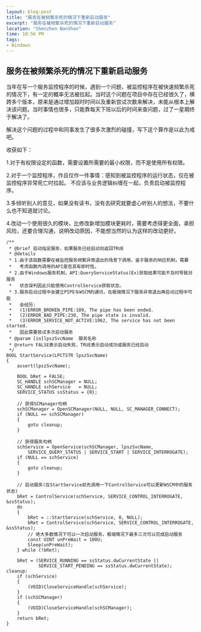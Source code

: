 ```yaml
---
layout: blog-post
title: "服务在被频繁杀死的情况下重新启动服务"
excerpt: "服务在被频繁杀死的情况下重新启动服务"
location: "Shenzhen NanShan"
time: 10:56 PM
tags:
- Windows
---
```


## 服务在被频繁杀死的情况下重新启动服务 ##

当年在写一个服务监控程序的时候，遇到一个问题，被监控程序在被快速频繁杀死的情况下，有一定的概率无法被拉起。当时这个问题在项目中存在已经很久了，横跨多个版本，原来是通过增加超时时间以及重新尝试次数来解决，未能从根本上解决该问题。当时事情也很多，只能靠每天下班以后的时间来查问题，过了一星期终于解决了。

解决这个问题的过程中和同事发生了很多次激烈的碰撞，写下这个算作是以此为戒吧。

收获如下：

1.对于有权限设定的函数，需要设置所需要的最小权限，而不是使用所有权限。

2.对于一个监控程序，作且仅作一件事情：感知到被监控程序的运行状态，仅在被监控程序异常死亡时拉起。
不应该与业务逻辑纠缠在一起，负责启动被监控程序。

3.多倾听别人的意见，如果没有读书，没有去研究就要虚心听别人的想法，不要什么也不知道就讨论。

4.改动一个使用很久的模块，比修改新增加模块更耗时，需要考虑得更全面，承担风险，还要合理沟通，说明改动原因，不能想当然的认为这样的改动更好。

	/**
	 * @brief 启动指定服务，如果服务已经启动则返回TRUE
	 * @details
	 * 1.由于该函数需要在被监控服务频繁异常退出的场景下调用，鉴于服务的响应机制，需要
	 *   考虑函数内调用的API是否具有即时性。
	 * 2.由于Windows服务机制，API:QueryServiceStatus(Ex)获取结果可能不及时导致对服务
	 *   状态误判因此只能使用ControlService获取状态。
	 * 3.服务启动过程中会建立PIPE与WSCM的通讯，在极端情况下服务异常退出再启动过程中可能
	 *   会经历:
	 *   (1)ERROR_BROKEN_PIPE:109, The pipe has been ended.
	 *   (2)ERROR_BAD_PIPE:230, The pipe state is invalid.
	 *   (3)ERROR_SERVICE_NOT_ACTIVE:1062, The service has not been started.
	 *   因此需要尝试多次启动服务
	 * @param [in]lpszSvcName  服务名称
	 * @return FALSE表示启动失败，TRUE表示启动成功或服务已经启动
	 */
	BOOL StartService(LPCTSTR lpszSvcName)
	{
		assert(lpszSvcName);
		
		BOOL bRet = FALSE;
		SC_HANDLE schSCManager = NULL;
		SC_HANDLE schService   = NULL;
		SERVICE_STATUS ssStatus = {0};
		
		// 获得SCManager句柄 
		schSCManager = OpenSCManager(NULL, NULL, SC_MANAGER_CONNECT);
		if (NULL == schSCManager)
		{
			goto cleanup;
		}

		// 获得服务句柄
		schService = OpenService(schSCManager, lpszSvcName,
			SERVICE_QUERY_STATUS | SERVICE_START | SERVICE_INTERROGATE);
		if (NULL == schService)
		{
			goto cleanup;
		}
		
		// 启动服务(在StartService前先调用一下ControlService可以更新WSCM中的服务状态)
		bRet = ControlService(schService, SERVICE_CONTROL_INTERROGATE, &ssStatus);
		do 
		{
			bRet = ::StartService(schService, 0, NULL);
			bRet = ControlService(schService, SERVICE_CONTROL_INTERROGATE, &ssStatus);
			// 绝大多数情况下可以一次启动服务，极端情况下最多三次可以完成启动服务
			const UINT unPreWait = 100U;
			Sleep(unPreWait);
		} while (!bRet);
		
		bRet = (SERVICE_RUNNING == ssStatus.dwCurrentState ||
				SERVICE_START_PENDING == ssStatus.dwCurrentState);
	cleanup:
		if (schService)
		{
			(VOID)CloseServiceHandle(schService);
		}
		if (schSCManager)
		{
			(VOID)CloseServiceHandle(schSCManager);
		}
		return bRet;
	}
